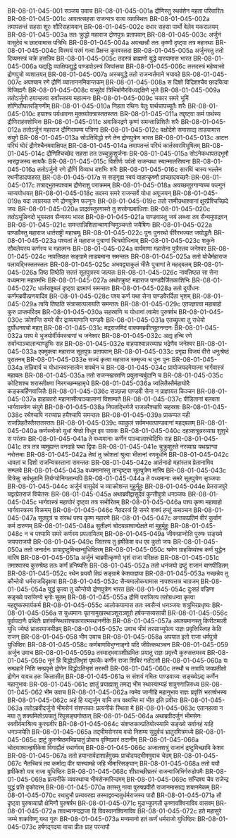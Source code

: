 BR-08-01-045-001  सञ्जय उवाच
BR-08-01-045-001a द्रौणिस्तु रथवंशेन महता परिवारितः
BR-08-01-045-001c आपतत्सहसा राजन्यत्र राजा व्यवस्थितः
BR-08-01-045-002a तमापतन्तं सहसा शूरः शौरिसहायवान्
BR-08-01-045-002c दधार सहसा पार्थो वेलेव मकरालयम्
BR-08-01-045-003a ततः क्रुद्धो महाराज द्रोणपुत्रः प्रतापवान्
BR-08-01-045-003c अर्जुनं वासुदेवं च छादयामास पत्रिभिः
BR-08-01-045-004a अवच्छन्नौ ततः कृष्णौ दृष्ट्वा तत्र महारथाः
BR-08-01-045-004c विस्मयं परमं गत्वा प्रैक्षन्त कुरवस्तदा
BR-08-01-045-005a अर्जुनस्तु ततो दिव्यमस्त्रं चक्रे हसन्निव
BR-08-01-045-005c तदस्त्रं ब्राह्मणो युद्धे वारयामास भारत
BR-08-01-045-006a यद्यद्धि व्याक्षिपद्युद्धे पाण्डवोऽस्त्रं जिघांसया
BR-08-01-045-006c तत्तदस्त्रं महेष्वासो द्रोणपुत्रो व्यशातयत्
BR-08-01-045-007a अस्त्रयुद्धे ततो राजन्वर्तमाने भयावहे
BR-08-01-045-007c अपश्याम रणे द्रौणिं व्यात्ताननमिवान्तकम्
BR-08-01-045-008a स दिशो विदिशश्चैव छादयित्वा विजिह्मगैः
BR-08-01-045-008c वासुदेवं त्रिभिर्बाणैरविध्यद्दक्षिणे भुजे
BR-08-01-045-009a ततोऽर्जुनो हयान्हत्वा सर्वांस्तस्य महात्मनः
BR-08-01-045-009c चकार समरे भूमिं शोणितौघतरङ्गिणीम्
BR-08-01-045-010a निहता रथिनः पेतुः पार्थचापच्युतैः शरैः
BR-08-01-045-010c हयाश्च पर्यधावन्त मुक्तयोक्त्रास्ततस्ततः
BR-08-01-045-011a तद्दृष्ट्वा कर्म पार्थस्य द्रौणिराहवशोभिनः
BR-08-01-045-011c अवाकिरद्रणे कृष्णं समन्तान्निशितैः शरैः
BR-08-01-045-012a ततोऽर्जुनं महाराज द्रौणिरायम्य पत्रिणा
BR-08-01-045-012c वक्षोदेशे समासाद्य ताडयामास संयुगे
BR-08-01-045-013a सोऽतिविद्धो रणे तेन द्रोणपुत्रेण भारत
BR-08-01-045-013c आदत्त परिघं घोरं द्रौणेश्चैनमवाक्षिपत्
BR-08-01-045-014a तमापतन्तं परिघं कार्तस्वरविभूषितम्
BR-08-01-045-014c द्रौणिश्चिच्छेद सहसा तत उच्चुक्रुशुर्जनाः
BR-08-01-045-015a सोऽनेकधापतद्भूमौ भारद्वाजस्य सायकैः
BR-08-01-045-015c विशीर्णः पर्वतो राजन्यथा स्यान्मातरिश्वना
BR-08-01-045-016a ततोऽर्जुनो रणे द्रौणिं विव्याध दशभिः शरैः
BR-08-01-045-016c सारथिं चास्य भल्लेन रथनीडादपाहरत्
BR-08-01-045-017a स सङ्गृह्य स्वयं वाहान्कृष्णौ प्राच्छादयच्छरैः
BR-08-01-045-017c तत्राद्भुतमपश्याम द्रौणेराशु पराक्रमम्
BR-08-01-045-018a अयच्छत्तुरगान्यच्च फल्गुनं चाप्ययोधयत्
BR-08-01-045-018c तदस्य समरे राजन्सर्वे योधा अपूजयन्
BR-08-01-045-019a यदा त्वग्रस्यत रणे द्रोणपुत्रेण फल्गुनः
BR-08-01-045-019c ततो रश्मीन्रथाश्वानां क्षुरप्रैश्चिच्छिदे जयः
BR-08-01-045-020a प्राद्रवंस्तुरगास्ते तु शरवेगप्रबाधिताः
BR-08-01-045-020c ततोऽभून्निनदो भूयस्तव सैन्यस्य भारत
BR-08-01-045-021a पाण्डवास्तु जयं लब्ध्वा तव सैन्यमुपाद्रवन्
BR-08-01-045-021c समन्तान्निशितान्बाणान्विमुञ्चन्तो जयैषिणः
BR-08-01-045-022a पाण्डवैस्तु महाराज धार्तराष्ट्री महाचमूः
BR-08-01-045-022c पुनः पुनरथो वीरैरभज्यत जयोद्धतैः
BR-08-01-045-023a पश्यतां ते महाराज पुत्राणां चित्रयोधिनाम्
BR-08-01-045-023c शकुनेः सौबलेयस्य कर्णस्य च महात्मनः
BR-08-01-045-024a वार्यमाणा महासेना पुत्रैस्तव जनेश्वर
BR-08-01-045-024c नावतिष्ठत सङ्ग्रामे ताड्यमाना समन्ततः
BR-08-01-045-025a ततो योधैर्महाराज पलायद्भिस्ततस्ततः
BR-08-01-045-025c अभवद्व्याकुलं भीतैः पुत्राणां ते महद्बलम्
BR-08-01-045-026a तिष्ठ तिष्ठेति सततं सूतपुत्रस्य जल्पतः
BR-08-01-045-026c नावतिष्ठत सा सेना वध्यमाना महात्मभिः
BR-08-01-045-027a अथोत्क्रुष्टं महाराज पाण्डवैर्जितकाशिभिः
BR-08-01-045-027c धार्तराष्ट्रबलं दृष्ट्वा द्रवमाणं समन्ततः
BR-08-01-045-028a ततो दुर्योधनः कर्णमब्रवीत्प्रणयादिव
BR-08-01-045-028c पश्य कर्ण यथा सेना पाण्डवैरर्दिता भृशम्
BR-08-01-045-029a त्वयि तिष्ठति संत्रासात्पलायति समन्ततः
BR-08-01-045-029c एतज्ज्ञात्वा महाबाहो कुरु प्राप्तमरिंदम
BR-08-01-045-030a सहस्राणि च योधानां त्वामेव पुरुषर्षभ
BR-08-01-045-030c क्रोशन्ति समरे वीर द्राव्यमाणानि पाण्डवैः
BR-08-01-045-031a एतच्छ्रुत्वा तु राधेयो दुर्योधनवचो महत्
BR-08-01-045-031c मद्रराजमिदं वाक्यमब्रवीत्सूतनन्दनः
BR-08-01-045-032a पश्य मे भुजयोर्वीर्यमस्त्राणां च जनेश्वर
BR-08-01-045-032c अद्य हन्मि रणे सर्वान्पाञ्चालान्पाण्डुभिः सह
BR-08-01-045-032e वाहयाश्वान्नरव्याघ्र भद्रेणैव जनेश्वर
BR-08-01-045-033a एवमुक्त्वा महाराज सूतपुत्रः प्रतापवान्
BR-08-01-045-033c प्रगृह्य विजयं वीरो धनुःश्रेष्ठं पुरातनम्
BR-08-01-045-033e सज्यं कृत्वा महाराज सम्मृज्य च पुनः पुनः
BR-08-01-045-034a सन्निवार्य च योधान्स्वान्सत्येन शपथेन च
BR-08-01-045-034c प्रायोजयदमेयात्मा भार्गवास्त्रं महाबलः
BR-08-01-045-035a ततो राजन्सहस्राणि प्रयुतान्यर्बुदानि च
BR-08-01-045-035c कोटिशश्च शरास्तीक्ष्णा निरगच्छन्महामृधे
BR-08-01-045-036a ज्वलितैस्तैर्महाघोरैः कङ्कबर्हिणवाजितैः
BR-08-01-045-036c सञ्छन्ना पाण्डवी सेना न प्राज्ञायत किञ्चन
BR-08-01-045-037a हाहाकारो महानासीत्पाञ्चालानां विशाम्पते
BR-08-01-045-037c पीडितानां बलवता भार्गवास्त्रेण संयुगे
BR-08-01-045-038a निपतद्भिर्गजै राजन्नरैश्चापि सहस्रशः
BR-08-01-045-038c रथैश्चापि नरव्याघ्र हयैश्चापि समन्ततः
BR-08-01-045-039a प्राकम्पत मही राजन्निहतैस्तैस्ततस्ततः
BR-08-01-045-039c व्याकुलं सर्वमभवत्पाण्डवानां महद्बलम्
BR-08-01-045-040a कर्णस्त्वेको युधां श्रेष्ठो विधूम इव पावकः
BR-08-01-045-040c दहञ्शत्रून्नरव्याघ्र शुशुभे स परंतपः
BR-08-01-045-041a ते वध्यमानाः कर्णेन पाञ्चालाश्चेदिभिः सह
BR-08-01-045-041c तत्र तत्र व्यमुह्यन्त वनदाहे यथा द्विपाः
BR-08-01-045-041e चुक्रुशुस्ते नरव्याघ्र यथाप्राग्वा नरोत्तमाः
BR-08-01-045-042a तेषां तु क्रोशतां श्रुत्वा भीतानां रणमूर्धनि
BR-08-01-045-042c धावतां च दिशो राजन्वित्रस्तानां समन्ततः
BR-08-01-045-042e आर्तनादो महांस्तत्र प्रेतानामिव सम्प्लवे
BR-08-01-045-043a वध्यमानांस्तु तान्दृष्ट्वा सूतपुत्रेण मारिष
BR-08-01-045-043c वित्रेसुः सर्वभूतानि तिर्यग्योनिगतान्यपि
BR-08-01-045-044a ते वध्यमानाः समरे सूतपुत्रेण सृञ्जयाः
BR-08-01-045-044c अर्जुनं वासुदेवं च व्याक्रोशन्त मुहुर्मुहुः
BR-08-01-045-044e प्रेतराजपुरे यद्वत्प्रेतराजं विचेतसः
BR-08-01-045-045a अथाब्रवीद्वासुदेवं कुन्तीपुत्रो धनञ्जयः
BR-08-01-045-045c भार्गवास्त्रं महाघोरं दृष्ट्वा तत्र सभीरितम्
BR-08-01-045-046a पश्य कृष्ण महाबाहो भार्गवास्त्रस्य विक्रमम्
BR-08-01-045-046c नैतदस्त्रं हि समरे शक्यं हन्तुं कथञ्चन
BR-08-01-045-047a सूतपुत्रं च संरब्धं पश्य कृष्ण महारणे
BR-08-01-045-047c अन्तकप्रतिमं वीरं कुर्वाणं कर्म दारुणम्
BR-08-01-045-048a सुतीक्ष्णं चोदयन्नश्वान्प्रेक्षते मां मुहुर्मुहुः
BR-08-01-045-048c न च पश्यामि समरे कर्णस्य प्रपलायितम्
BR-08-01-045-049a जीवन्प्राप्नोति पुरुषः सङ्ख्ये जयपराजयौ
BR-08-01-045-049c जितस्य तु हृषीकेश वध एव कुतो जयः
BR-08-01-045-050a ततो जनार्दनः प्रायाद्द्रष्टुमिच्छन्युधिष्ठिरम्
BR-08-01-045-050c श्रमेण ग्राहयिष्यंश्च कर्णं युद्धेन मारिष
BR-08-01-045-051a अर्जुनं चाब्रवीत्कृष्णो भृशं राजा परिक्षतः
BR-08-01-045-051c तमाश्वास्य कुरुश्रेष्ठ ततः कर्णं हनिष्यसि
BR-08-01-045-052a ततो धनंजयो द्रष्टुं राजानं बाणपीडितम्
BR-08-01-045-052c रथेन प्रययौ क्षिप्रं सङ्ग्रामे केशवाज्ञया
BR-08-01-045-053a गच्छन्नेव तु कौन्तेयो धर्मराजदिदृक्षया
BR-08-01-045-053c सैन्यमालोकयामास नापश्यत्तत्र चाग्रजम्
BR-08-01-045-054a युद्धं कृत्वा तु कौन्तेयो द्रोणपुत्रेण भारत
BR-08-01-045-054c दुःसहं वज्रिणा सङ्ख्ये पराजिग्ये भृगोः सुतम्
BR-08-01-045-055a द्रौणिं पराजित्य ततोग्रधन्वा कृत्वा महद्दुष्करमार्यकर्म
BR-08-01-045-055c आलोकयामास ततः स्वसैन्यं धनञ्जयः शत्रुभिरप्रधृष्यः
BR-08-01-045-056a स युध्यमानः पृतनामुखस्थाञ्शूराञ्शूरो हर्षयन्सव्यसाची
BR-08-01-045-056c पूर्वापदानैः प्रथितैः प्रशंसन्स्थिरांश्चकारात्मरथाननीके
BR-08-01-045-057a अपश्यमानस्तु किरीटमाली युधि ज्येष्ठं भ्रातरमाजमीढम्
BR-08-01-045-057c उवाच भीमं तरसाभ्युपेत्य राज्ञः प्रवृत्तिस्त्विह केति राजन्
BR-08-01-045-058  भीम उवाच
BR-08-01-045-058a अपयात इतो राजा धर्मपुत्रो युधिष्ठिरः
BR-08-01-045-058c कर्णबाणविभुग्नाङ्गो यदि जीवेत्कथञ्चन
BR-08-01-045-059  अर्जुन उवाच
BR-08-01-045-059a तस्माद्भवाञ्शीघ्रमितः प्रयातु राज्ञः प्रवृत्त्यै कुरुसत्तमस्य
BR-08-01-045-059c नूनं हि विद्धोऽतिभृशं पृषत्कैः कर्णेन राजा शिबिरं गतोऽसौ
BR-08-01-045-060a यः सम्प्रहारे निशि सम्प्रवृत्ते द्रोणेन विद्धोऽतिभृशं तरस्वी
BR-08-01-045-060c तस्थौ च तत्रापि जयप्रतीक्षो द्रोणेन यावन्न हतः किलासीत्
BR-08-01-045-061a स संशयं गमितः पाण्डवाग्र्यः सङ्ख्येऽद्य कर्णेन महानुभावः
BR-08-01-045-061c ज्ञातुं प्रयाह्याशु तमद्य भीम स्थास्याम्यहं शत्रुगणान्निरुध्य
BR-08-01-045-062  भीम उवाच
BR-08-01-045-062a त्वमेव जानीहि महानुभाव राज्ञः प्रवृत्तिं भरतर्षभस्य
BR-08-01-045-062c अहं हि यद्यर्जुन यामि तत्र वक्ष्यन्ति मां भीत इति प्रवीराः
BR-08-01-045-063a ततोऽब्रवीदर्जुनो भीमसेनं संशप्तकाः प्रत्यनीकं स्थिता मे
BR-08-01-045-063c एतानहत्वा न मया तु शक्यमितोऽपयातुं रिपुसङ्घगोष्ठात्
BR-08-01-045-064a अथाब्रवीदर्जुनं भीमसेनः स्ववीर्यमाश्रित्य कुरुप्रवीर
BR-08-01-045-064c संशप्तकान्प्रतियोत्स्यामि सङ्ख्ये सर्वानहं याहि धनञ्जयेति
BR-08-01-045-065a तद्भीमसेनस्य वचो निशम्य सुदुर्वचं भ्रातुरमित्रमध्ये
BR-08-01-045-065c द्रष्टुं कुरुश्रेष्ठमभिप्रयातुं प्रोवाच वृष्णिप्रवरं तदानीम्
BR-08-01-045-066a चोदयाश्वान्हृषीकेश विगाह्यैतं रथार्णवम्
BR-08-01-045-066c अजातशत्रुं राजानं द्रष्टुमिच्छामि केशव
BR-08-01-045-067a ततो हयान्सर्वदाशार्हमुख्यः प्राचोदयद्भीममुवाच चेदम्
BR-08-01-045-067c नैतच्चित्रं तव कर्माद्य वीर यास्यामहे जहि भीमारिसङ्घान्
BR-08-01-045-068a ततो ययौ हृषीकेशो यत्र राजा युधिष्ठिरः
BR-08-01-045-068c शीघ्राच्छीघ्रतरं राजन्वाजिभिर्गरुडोपमैः
BR-08-01-045-069a प्रत्यनीके व्यवस्थाप्य भीमसेनमरिन्दमम्
BR-08-01-045-069c सन्दिश्य चैव राजेन्द्र युद्धं प्रति वृकोदरम्
BR-08-01-045-070a ततस्तु गत्वा पुरुषप्रवीरौ राजानमासाद्य शयानमेकम्
BR-08-01-045-070c रथादुभौ प्रत्यवरुह्य तस्माद्ववन्दतुर्धर्मराजस्य पादौ
BR-08-01-045-071a तौ दृष्ट्वा पुरुषव्याघ्रौ क्षेमिणौ पुरुषर्षभ
BR-08-01-045-071c मुदाभ्युपगतौ कृष्णावश्विनाविव वासवम्
BR-08-01-045-072a तावभ्यनन्दद्राजा हि विवस्वानश्विनाविव
BR-08-01-045-072c हते महासुरे जम्भे शक्रविष्णू यथा गुरुः
BR-08-01-045-073a मन्यमानो हतं कर्णं धर्मराजो युधिष्ठिरः
BR-08-01-045-073c हर्षगद्गदया वाचा प्रीतः प्राह परन्तपौ

